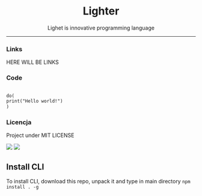 <h1 align="center"> Lighter </h1>

<p align="center"> Lighet is innovative programming language </p>

<hr/>

<h3> Links </h3>

HERE WILL BE LINKS

<h3> Code </h3>

```html

do(
print("Hello world!")
)

```


<h3>Licencja</h3>

Project under MIT LICENSE

<img src="https://forthebadge.com/images/badges/made-with-javascript.svg">
<img src="https://forthebadge.com/images/badges/built-with-love.svg">


## Install CLI
To install CLI, download this repo, unpack it and type in main directory `npm install . -g`
